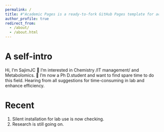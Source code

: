 ```yaml
---
permalink: /
title: #"Academic Pages is a ready-to-fork GitHub Pages template for academic personal websites"
author_profile: true
redirect_from: 
  - /about/
  - /about.html
---
```



A self-intro
======
Hi, I’m SajimJC
👀 I’m interested in Chemistry /IT management/ and Metabolomics.
💞️ I’m now a Ph D.student and want to find spare time to do this field. Hearing from all suggestions for time-consuming in lab and enhance efficiency.

Recent 
======
1. Silent installation for lab use is now checking.
2. Research is still going on.

